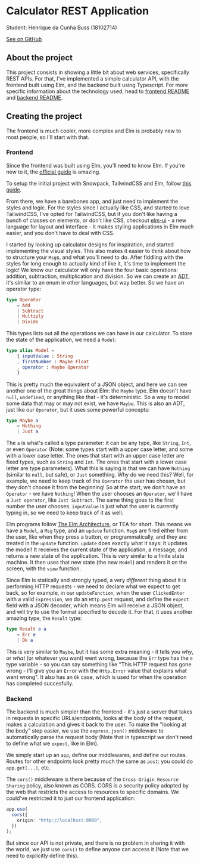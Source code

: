 # Calculator REST Application

Student: Henrique da Cunha Buss (18102714)

[See on GitHub](https://github.com/NeoVier/RESTCalculator)

## About the project

This project consists in showing a little bit about web services, specifically REST APIs. For that, I've implemented a simple calculator API, with the frontend built using Elm, and the backend built using Typescript. For more specific information about the technology used, head to [frontend README](frontend/README.md) and [backend README](backend/README.md).

## Creating the project

The frontend is much cooler, more complex and Elm is probably new to most people, so I'll start with that.

### Frontend

Since the frontend was built using Elm, you'll need to know Elm. If you're new to it, the [official guide](https://guide.elm-lang.org/) is amazing.

To setup the initial project with Snowpack, TailwindCSS and Elm, follow [this guide](https://dev.to/mickeyvip/creating-an-elm-project-with-snowpack-1c1b).

From there, we have a barebones app, and just need to implement the styles and logic. For the styles since I actually like CSS, and started to love TailwindCSS, I've opted for TailwindCSS, but if you don't like having a bunch of classes on elements, or don't like CSS, checkout [elm-ui](https://package.elm-lang.org/packages/mdgriffith/elm-ui/latest/) - a new language for layout and interface - it makes styling applications in Elm much easier, and you don't have to deal with CSS.

I started by looking up calculator designs for inspiration, and started implementing the visual styles. This also makes it easier to think about how to structure your `Msg`s, and what you'll need to do. After fiddling with the styles for long enough to actually kind of like it, it's time to implement the logic! We know our calculator will only have the four basic operations: addition, subtraction, multiplication and division. So we can create an [ADT](https://en.wikipedia.org/wiki/Abstract_data_type), it's similar to an enum in other languages, but way better. So we have an operator type:

```elm
type Operator
    = Add
    | Subtract
    | Multiply
    | Divide
```

This types lists out all the operations we can have in our calculator. To store the state of the application, we need a `Model`:

```elm
type alias Model =
    { inputValue : String
    , firstNumber : Maybe Float
    , operator : Maybe Operator
    }
```

This is pretty much the equivalent of a JSON object, and here we can see another one of the great things about Elm: the `Maybe` type. Elm doesn't have `null`, `undefined`, or anything like that - it's deterministic. So a way to model some data that may or may not exist, we have `Maybe`. This is also an ADT, just like our `Operator`, but it uses some powerful concepts:

```elm
type Maybe a
    = Nothing
    | Just a
```

The `a` is what's called a type parameter: it can be any type, like `String`, `Int`, or even `Operator` (Note: some types start with a upper case letter, and some with a lower case letter. The ones that start with an upper case letter are fixed types, such as `String` and `Int`. The ones that start with a lower case letter are type parameters). What this is saying is that we can have `Nothing` (similar to `null`, but safe), or `Just` something. Why do we need this? Well, for example, we need to keep track of the `Operator` the user has chosen, but they don't choose it from the beginning! So at the start, we don't have an `Operator` - we have `Nothing`! When the user chooses an `Operator`, we'll have a `Just operator`, like `Just Subtract`. The same thing goes to the first number the user chooses. `inputValue` is just what the user is currently typing in, so we need to keep track of it as well.

Elm programs follow [The Elm Architecture](https://guide.elm-lang.org/architecture/), or TEA for short. This means we have a `Model`, a `Msg` type, and an `update` function. `Msg`s are fired either from the user, like when they press a button, or programmatically, and they are treated in the `update` function. `update` does exactly what it says: it updates the model! It receives the current state of the application, a message, and returns a new state of the application. This is very similar to a finite state machine. It then uses that new state (the new `Model`) and renders it on the screen, with the `view` function.

Since Elm is statically and strongly typed, a very _different_ thing about it is performing HTTP requests - we need to declare what we expect to get back, so for example, in our `updateFunction`, when the user `ClickedEnter` with a valid `Expression`, we do an `Http.post` request, and define the `expect` field with a JSON decoder, which means Elm will receive a JSON object, and will try to use the format specified to decode it. For that, it uses another amazing type, the `Result` type:

```elm
type Result e a
    = Err e
    | Ok a
```

This is very similar to `Maybe`, but it has some extra meaning - it tells you _why_, or _what_ (or whatever you want) went wrong, because the `Err` type has the `e` type variable - so you can say something like "This HTTP request has gone wrong - I'll give you an `Err`or with the `Http.Error` value that explains what went wrong". It also has an `Ok` case, which is used for when the operation has completed succesfully.

### Backend

The backend is much simpler than the frontend - it's just a server that takes in requests in specific URLs/endpoints, looks at the body of the request, makes a calculation and gives it back to the user. To make the "looking at the body" step easier, we use the `express.json()` middleware to automatically parse the request body (Note that in typescript we don't need to define what we `expect`, like in Elm).

We simply start up an `app`, define our middlewares, and define our routes. Routes for other endpoints look pretty much the same as `post`: you could do `app.get(...)`, etc.

The `cors()` middleware is there because of the `Cross-Origin Resource Sharing` policy, also known as CORS. CORS is a security policy adopted by the web that restricts the access to resources to specific domains. We could've restricted it to just our frontend application:

```ts
app.use(
  cors({
    origin: "http://localhost:8080",
  })
);
```

But since our API is not private, and there is no problem in sharing it with the world, we just use `cors()` to define anyone can access it (Note that we need to explicitly define this).
